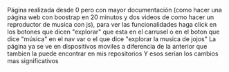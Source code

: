 Página realizada desde 0 pero con mayor documentación (como hacer una página web con boostrap en 20 minutos y dos videos de como hacer un reproductor de musica con js), para ver las funcionalidades haga click en los botones que dicen "explorar" que esta en el carrusel 
o en el boton que dice "música" en el nav var o el que dice "explorar la musica de jojos" 
La página ya se ve en dispositivos moviles a diferencia de la anterior que tambien la puede encontrar en mis repositorios
Y esos serían los cambios mas significativos 
